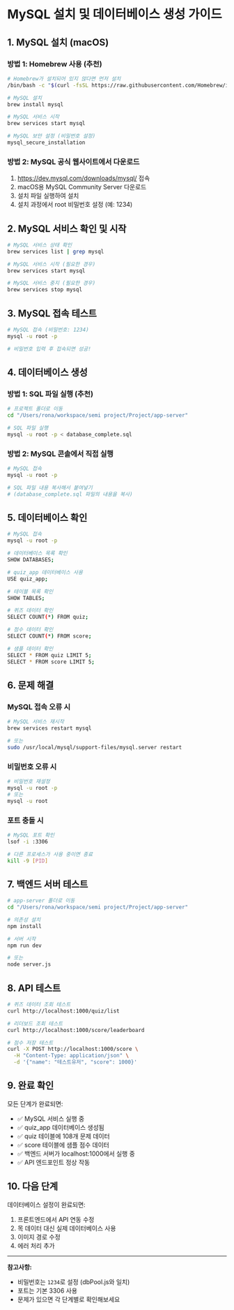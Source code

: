 # MySQL 설치 및 데이터베이스 생성 가이드

## 1. MySQL 설치 (macOS)

### 방법 1: Homebrew 사용 (추천)
```bash
# Homebrew가 설치되어 있지 않다면 먼저 설치
/bin/bash -c "$(curl -fsSL https://raw.githubusercontent.com/Homebrew/install/HEAD/install.sh)"

# MySQL 설치
brew install mysql

# MySQL 서비스 시작
brew services start mysql

# MySQL 보안 설정 (비밀번호 설정)
mysql_secure_installation
```

### 방법 2: MySQL 공식 웹사이트에서 다운로드
1. https://dev.mysql.com/downloads/mysql/ 접속
2. macOS용 MySQL Community Server 다운로드
3. 설치 파일 실행하여 설치
4. 설치 과정에서 root 비밀번호 설정 (예: 1234)

## 2. MySQL 서비스 확인 및 시작

```bash
# MySQL 서비스 상태 확인
brew services list | grep mysql

# MySQL 서비스 시작 (필요한 경우)
brew services start mysql

# MySQL 서비스 중지 (필요한 경우)
brew services stop mysql
```

## 3. MySQL 접속 테스트

```bash
# MySQL 접속 (비밀번호: 1234)
mysql -u root -p

# 비밀번호 입력 후 접속되면 성공!
```

## 4. 데이터베이스 생성

### 방법 1: SQL 파일 실행 (추천)
```bash
# 프로젝트 폴더로 이동
cd "/Users/rona/workspace/semi project/Project/app-server"

# SQL 파일 실행
mysql -u root -p < database_complete.sql
```

### 방법 2: MySQL 콘솔에서 직접 실행
```bash
# MySQL 접속
mysql -u root -p

# SQL 파일 내용 복사해서 붙여넣기
# (database_complete.sql 파일의 내용을 복사)
```

## 5. 데이터베이스 확인

```bash
# MySQL 접속
mysql -u root -p

# 데이터베이스 목록 확인
SHOW DATABASES;

# quiz_app 데이터베이스 사용
USE quiz_app;

# 테이블 목록 확인
SHOW TABLES;

# 퀴즈 데이터 확인
SELECT COUNT(*) FROM quiz;

# 점수 데이터 확인
SELECT COUNT(*) FROM score;

# 샘플 데이터 확인
SELECT * FROM quiz LIMIT 5;
SELECT * FROM score LIMIT 5;
```

## 6. 문제 해결

### MySQL 접속 오류 시
```bash
# MySQL 서비스 재시작
brew services restart mysql

# 또는
sudo /usr/local/mysql/support-files/mysql.server restart
```

### 비밀번호 오류 시
```bash
# 비밀번호 재설정
mysql -u root -p
# 또는
mysql -u root
```

### 포트 충돌 시
```bash
# MySQL 포트 확인
lsof -i :3306

# 다른 프로세스가 사용 중이면 종료
kill -9 [PID]
```

## 7. 백엔드 서버 테스트

```bash
# app-server 폴더로 이동
cd "/Users/rona/workspace/semi project/Project/app-server"

# 의존성 설치
npm install

# 서버 시작
npm run dev

# 또는
node server.js
```

## 8. API 테스트

```bash
# 퀴즈 데이터 조회 테스트
curl http://localhost:1000/quiz/list

# 리더보드 조회 테스트
curl http://localhost:1000/score/leaderboard

# 점수 저장 테스트
curl -X POST http://localhost:1000/score \
  -H "Content-Type: application/json" \
  -d '{"name": "테스트유저", "score": 1000}'
```

## 9. 완료 확인

모든 단계가 완료되면:
- ✅ MySQL 서비스 실행 중
- ✅ quiz_app 데이터베이스 생성됨
- ✅ quiz 테이블에 108개 문제 데이터
- ✅ score 테이블에 샘플 점수 데이터
- ✅ 백엔드 서버가 localhost:1000에서 실행 중
- ✅ API 엔드포인트 정상 작동

## 10. 다음 단계

데이터베이스 설정이 완료되면:
1. 프론트엔드에서 API 연동 수정
2. 목 데이터 대신 실제 데이터베이스 사용
3. 이미지 경로 수정
4. 에러 처리 추가

---

**참고사항:**
- 비밀번호는 `1234`로 설정 (dbPool.js와 일치)
- 포트는 기본 3306 사용
- 문제가 있으면 각 단계별로 확인해보세요

